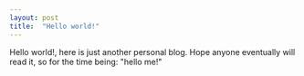 ```yaml
---
layout: post
title:  "Hello world!"
---
```


Hello world!, here is just another personal blog. Hope anyone eventually will read it, so for the time being: "hello me!"
